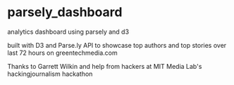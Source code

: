 parsely_dashboard
=================

analytics dashboard using parsely and d3

built with D3 and Parse.ly API to showcase top authors and top stories over last 72 hours on greentechmedia.com

Thanks to Garrett Wilkin and help from hackers at MIT Media Lab's hackingjournalism hackathon 